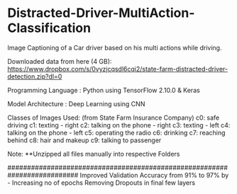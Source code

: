 # Distracted-Driver-MultiAction-Classification
Image Captioning of a Car driver based on his multi actions while driving.


Downloaded data from here (4 GB): https://www.dropbox.com/s/0vyzjcqsdl6cqi2/state-farm-distracted-driver-detection.zip?dl=0

Programming Language : Python using TensorFlow 2.10.0 & Keras

Model Architecture : Deep Learning using CNN

Classes of Images Used: (from State Farm Insurance Company)
c0: safe driving
c1: texting - right
c2: talking on the phone - right
c3: texting - left
c4: talking on the phone - left
c5: operating the radio
c6: drinking
c7: reaching behind
c8: hair and makeup
c9: talking to passenger

Note: **Unzipped all files manually into respective Folders



##########################################################################
Improved Validation Accuracy from 91% to 97% by -
  Increasing no of epochs
  Removing Dropouts in final few layers
